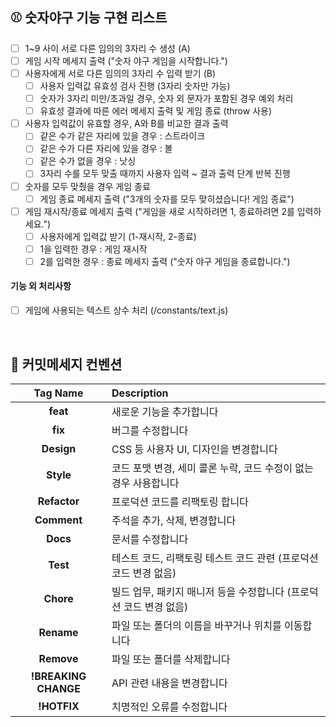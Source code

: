 ## ⚾️ 숫자야구 기능 구현 리스트

- [ ] 1~9 사이 서로 다른 임의의 3자리 수 생성 (A)
- [ ] 게임 시작 메세지 출력 ("숫자 야구 게임을 시작합니다.")
- [ ] 사용자에게 서로 다른 임의의 3자리 수 입력 받기 (B)
  - [ ] 사용자 입력값 유효성 검사 진행 (3자리 숫자만 가능)
  - [ ] 숫자가 3자리 미만/초과일 경우, 숫자 외 문자가 포함된 경우 예외 처리
  - [ ] 유효성 결과에 따른 에러 메세지 출력 및 게임 종료 (throw 사용)
- [ ] 사용자 입력값이 유효할 경우, A와 B를 비교한 결과 출력
  - [ ] 같은 수가 같은 자리에 있을 경우 : 스트라이크
  - [ ] 같은 수가 다른 자리에 있을 경우 : 볼
  - [ ] 같은 수가 없을 경우 : 낫싱
  - [ ] 3자리 수를 모두 맞출 때까지 사용자 입력 ~ 결과 출력 단계 반복 진행
- [ ] 숫자를 모두 맞췄을 경우 게임 종료
  - [ ] 게임 종료 메세지 출력 ("3개의 숫자를 모두 맞히셨습니다! 게임 종료")
- [ ] 게임 재시작/종료 메세지 출력 ("게임을 새로 시작하려면 1, 종료하려면 2를 입력하세요.")
  - [ ] 사용자에게 입력값 받기 (1-재시작, 2-종료)
  - [ ] 1을 입력한 경우 : 게임 재시작
  - [ ] 2를 입력한 경우 : 종료 메세지 출력 ("숫자 야구 게임을 종료합니다.")

#### 기능 외 처리사항

- [ ] 게임에 사용되는 텍스트 상수 처리 (/constants/text.js)

<br />

## 🔮 커밋메세지 컨벤션

|       Tag Name       | Description                                                        |
| :------------------: | :----------------------------------------------------------------- |
|       **feat**       | 새로운 기능을 추가합니다                                           |
|       **fix**        | 버그를 수정합니다                                                  |
|      **Design**      | CSS 등 사용자 UI, 디자인을 변경합니다                              |
|      **Style**       | 코드 포맷 변경, 세미 콜론 누락, 코드 수정이 없는 경우 사용합니다   |
|     **Refactor**     | 프로덕션 코드를 리팩토링 합니다                                    |
|     **Comment**      | 주석을 추가, 삭제, 변경합니다                                      |
|       **Docs**       | 문서를 수정합니다                                                  |
|       **Test**       | 테스트 코드, 리팩토링 테스트 코드 관련 (프로덕션 코드 변경 없음)   |
|      **Chore**       | 빌드 업무, 패키지 매니저 등을 수정합니다 (프로덕션 코드 변경 없음) |
|      **Rename**      | 파일 또는 폴더의 이름을 바꾸거나 위치를 이동합니다                 |
|      **Remove**      | 파일 또는 폴더를 삭제합니다                                        |
| **!BREAKING CHANGE** | API 관련 내용을 변경합니다                                         |
|     **!HOTFIX**      | 치명적인 오류를 수정합니다                                         |
